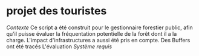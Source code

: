 # projet des touristes
*Contexte*
  Ce script a été construit pour le gestionnaire forestier public, afin qu'il puisse évaluer la fréquentation potentielle de la forêt dont il a la charge. 
L'impact d'infrastructures a aussi été pris en compte. Des Buffers ont été tracés
L'évaluation 
*Système requis*

